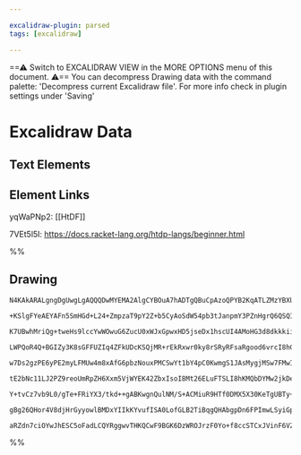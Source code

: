 ```yaml
---

excalidraw-plugin: parsed
tags: [excalidraw]

---
```

==⚠  Switch to EXCALIDRAW VIEW in the MORE OPTIONS menu of this document. ⚠== You can decompress Drawing data with the command palette: 'Decompress current Excalidraw file'. For more info check in plugin settings under 'Saving'


# Excalidraw Data

## Text Elements
## Element Links
yqWaPNp2: [[HtDF]]

7VEt5l5I: https://docs.racket-lang.org/htdp-langs/beginner.html

%%
## Drawing
```compressed-json
N4KAkARALgngDgUwgLgAQQQDwMYEMA2AlgCYBOuA7hADTgQBuCpAzoQPYB2KqATLZMzYBXUtiRoIACyhQ4zZAHoFAc0JRJQgEYA6bGwC2CgF7N6hbEcK4OCtptbErHALRY8RMpWdx8Q1TdIEfARcZgRmBShcZQUebQAObQBmGjoghH0EDihmbgBtcDBQMBKIEm4IGABHAHVcAAUAOTgeVJLIWEQKjM0EYmJcTWC20sxuZx4kgE4ANm0ABlmAdh55

+KSlgFYeAEYAFn5SmHGd+L24+ZmpzaT9pY2Z+b5CyAoSdW54pb3tJanpmY3PZnHgrQ6QSQIQjKaTcHaAn5LeabfZ7TYzU57HbgiDWZTDNDzHHMKCkNgAawQAGE2Pg2KQKgBiHYIFkskaQTS4bDk5RkoQcYg0ukMiSk6zMOC4QLZDkQABmhHw+AAyrACehJNyNIE5SSyZSau9JHDiaSKQg1TANRBBB45fyYRxwrk0NiXhA2FLsGpjm75kSPfzBc7m

K7UBwhMriQg+tweHs9lccYwWOwuG6ZucU0xWJxGpwxHD5jseDx1hscUI4AMoHG3d8dkkkii9issTjCMwACLpOvEbjyghhHF84RwACSxHDeQAujjNMJBQBRYKZbIz+ceogcckVPJ5AASUG7ADFZ7O5XSefXUEP8COPcx3OJUAV2mB3R+di8t+0INgQgkgY3a4FE3DFP++jEPUZJyBBLylEBCAAPL2CQTi9kOUY5IOw4IOCpRcjyY4CsQACyYHYJIV

LWPQoR4Q+BGIZy3K8sGFFUZIq4ZFkUDcKSQjMR+rEkRxwr0ky8rSRyRFsaRgood6vrcI8hGcvSxBMJRUDUTx678WggnCR+ECLqQWmkBJoroIy0nyrJGkWUwSnciphLqQqSpZLgmQAGpdoQQyvveYSIQAvi84WdoKWAVLg8xyvK5CZFO3CRsqhTRYUkGQOUEhLH5y5QJs+CbBOcqdK+GD6L0/SDMMOJjGgzhZks2ibEs8QYkk8SbPEpb3DifqoM4p

w7Ds2gzPE6yPE2myLFMUw4m8xAfG6pbzNouxPMCSwYt1bY4pC0KwmgS1JAsMygjMSw7FMwIDV+pR4hqgb/vqFrWRU4ocJK0p8XKxHsUuQq0pJYrkH9UoyvxOKKsqVo2na5RmgaCBGmtJpoM8H3mpSSPVSjA44o6kihuGz2QF6bmwMW72lKRk7Tvkf6lMlvkIGlaAZfgMVac16C4AAgg6oMUwhplVdwSRRTGt47Hd2xtl8OZppwqkYmreYcAWHBFh

tE2bNc11LJ2PZ9reoUmRpZH6Xxm5VjWYEK42ZbxIsoI8Mt26ELuFTSLI8hKMQbDYMw2jkDeUDOPgeLaPSMTSMQcCx3iES9P4zqkNo0j6PgV5h5SA5oNbxIvvkiFU5+v5ZeAf64nAcBqi7ksdJCmQVAMpB7ocDCEAgFAAELyeJ4M2RAdn2TJfeAaQsMTnW+hquj30SMyrKbyMAEiAvS8j2JoNr+gv3/bD29z3vGSnkqqrqkTtKo4UO/z3xi8ZCvFq

Y+tvCz7vb9L0/gTe+FRiYX3/tkd++gABKwgnQulNM/S+ACMiuR9HTf0DMX5X30KeTgUBTy+SVCNTYf9X6QKXng7IKpCBGFfKsMhOCAAqWAoDCyIMoDM6BgjyjhkgiBUAoEt1IGw+ebAKCQlwCXCMUY+b8PIYIpey5BTCzERIkI0jcRqPAQoqBqiyQUCYfAaqHFt7PjJMqAAGvGGaW1ywzXiN7JIlwJp93MbSfAABNeMZZLpJAOlMLquwEx9T7kYN

gBg26QHor4V8djHrGyyowlBMDxYIIkKYvufISA0LofGLB2TiBqgQHAbgpDn6FPImwLSyiGpW3wlk0gJBj65QgEPWkmjSDKC5AACl2GbXgitqCDIGVtTYABKOU0CEDKCjNKCoXTemTCJLwZxwzlnDLGZMpJ8jYZANQnAKA6Zwy8z7hzTI0zYpNI4MoKJGAOB1OkcZHE2AiClKMqQISOIHmdw+V8j0wgoA7lfMZHZpQ7AACsEDYByCqB5cAqk1IecF

aRZdn7ciOYwJhESC5oFadLCQYRggwvTHKQCwF9BGK6DzWROJrzF0Yo+f8ccSTCxJVinF6VZF1zANlSACNwgQUiuFIAA=
```
%%